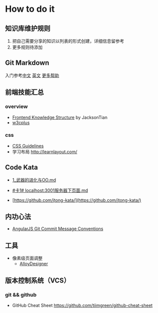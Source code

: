 # How to do it

## 知识库维护规则

1. 把自己需要分享的知识以列表的形式创建，详细信息留参考  
2. 更多规则待添加


## Git Markdown

入门参考[中文](http://equation85.github.io/blog/markdown-examples/)
[英文](https://help.github.com/articles/markdown-basics)
[更多帮助](https://help.github.com/articles/github-flavored-markdown)


## 前端技能汇总

### overview
*	[Frontend Knowledge Structure](https://github.com/JacksonTian/fks) by JacksonTian
*	[w3cplus](http://www.w3cplus.com/)

### css
*	[CSS Guidelines](https://github.com/csswizardry/CSS-Guidelines)
*	学习布局 <http://learnlayout.com/>



## Code Kata

*	[1_武器的进化与OO.md](https://gist.github.com/jtong/deaf54d5f7d3a44825b1)

*	[#卡1# localhost:3001服务器下页面.md](https://gist.github.com/jtong/6697173)

*	[https://github.com/jtong-kata/](https://github.com/jtong-kata/)

## 内功心法

*	[AngularJS Git Commit Message Conventions](https://docs.google.com/document/d/1QrDFcIiPjSLDn3EL15IJygNPiHORgU1_OOAqWjiDU5Y/edit)

## 工具
* 像素级页面调整
	* [AlloyDesigner](http://alloyteam.github.io/AlloyDesigner/worddoc.html)

## 版本控制系统（VCS）
### git && github
* GitHub Cheat Sheet <https://github.com/tiimgreen/github-cheat-sheet>

